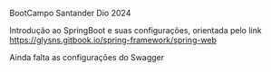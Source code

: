 BootCampo Santander Dio 2024 

Introdução ao SpringBoot e suas configurações, orientada pelo link https://glysns.gitbook.io/spring-framework/spring-web

Ainda falta as configurações do Swagger 
